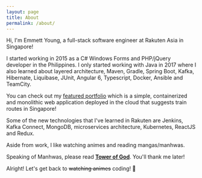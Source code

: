 ```yaml
---
layout: page
title: About
permalink: /about/
---
```


Hi, I'm Emmett Young, a full-stack software engineer at Rakuten Asia in Singapore!

I started working in 2015 as a C# Windows Forms and PHP/jQuery developer in the Philippines. I only started working with Java in 2017 where I also learned about layered architecture, Maven, Gradle, Spring Boot, Kafka, Hibernate, Liquibase, JUnit, Angular 6, Typescript, Docker, Ansible and TeamCity.

You can check out my [featured portfolio](https://mettyoung.github.io/railway-routing-service/) which is a simple, containerized and monolithic web application deployed in the cloud that suggests train routes in Singapore!

Some of the new technologies that I've learned in Rakuten are Jenkins, Kafka Connect, MongoDB, microservices architecture, Kubernetes, ReactJS and Redux.

Aside from work, I like watching animes and reading mangas/manhwas.

Speaking of Manhwas, please read [**Tower of God**](https://www.webtoons.com/en/fantasy/tower-of-god/list?title_no=95&page=1). You'll thank me later!

Alright! Let's get back to ~~watching animes~~ coding! 🤪